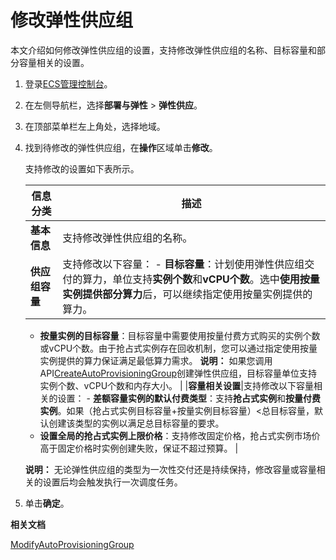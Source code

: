 # 修改弹性供应组

本文介绍如何修改弹性供应组的设置，支持修改弹性供应组的名称、目标容量和部分容量相关的设置。

1.  登录[ECS管理控制台](https://ecs.console.aliyun.com)。

2.  在左侧导航栏，选择**部署与弹性** \> **弹性供应**。

3.  在顶部菜单栏左上角处，选择地域。

4.  找到待修改的弹性供应组，在**操作**区域单击**修改**。

    支持修改的设置如下表所示。

    |信息分类|描述|
    |----|--|
    |**基本信息**|支持修改弹性供应组的名称。|
    |**供应组容量**|支持修改以下容量：    -   **目标容量**：计划使用弹性供应组交付的算力，单位支持**实例个数**和**vCPU个数**。选中**使用按量实例提供部分算力**后，可以继续指定使用按量实例提供的算力。
    -   **按量实例的目标容量**：目标容量中需要使用按量付费方式购买的实例个数或vCPU个数。由于抢占式实例存在回收机制，您可以通过指定使用按量实例提供的算力保证满足最低算力需求。
**说明：** 如果您调用API[CreateAutoProvisioningGroup](/intl.zh-CN/API参考/弹性供应组/CreateAutoProvisioningGroup.md)创建弹性供应组，目标容量单位支持实例个数、vCPU个数和内存大小。 |
    |**容量相关设置**|支持修改以下容量相关的设置：    -   **差额容量实例的默认付费类型**：支持**抢占式实例**和**按量付费实例**。如果（抢占式实例目标容量+按量实例目标容量）<总目标容量，默认创建该类型的实例以满足总目标容量的要求。
    -   **设置全局的抢占式实例上限价格**：支持修改固定价格，抢占式实例市场价高于固定价格时实例创建失败，保证不超过预算。 |

    **说明：** 无论弹性供应组的类型为一次性交付还是持续保持，修改容量或容量相关的设置后均会触发执行一次调度任务。

5.  单击**确定**。


**相关文档**  


[ModifyAutoProvisioningGroup](/intl.zh-CN/API参考/弹性供应组/ModifyAutoProvisioningGroup.md)

